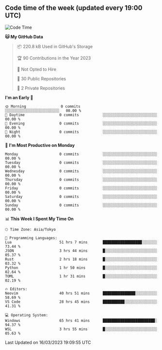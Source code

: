 ## Code time of the week (updated every 19:00 UTC)

<!--START_SECTION:waka-->
![Code Time](http://img.shields.io/badge/Code%20Time-1%2C651%20hrs%206%20mins-blue)

**🐱 My GitHub Data** 

> 📦 220.8 kB Used in GitHub's Storage 
 > 
> 🏆 90 Contributions in the Year 2023
 > 
> 🚫 Not Opted to Hire
 > 
> 📜 30 Public Repositories 
 > 
> 🔑 2 Private Repositories 
 > 
**I'm an Early 🐤** 

```text
🌞 Morning                0 commits           ░░░░░░░░░░░░░░░░░░░░░░░░░   00.00 % 
🌆 Daytime                0 commits           ░░░░░░░░░░░░░░░░░░░░░░░░░   00.00 % 
🌃 Evening                0 commits           ░░░░░░░░░░░░░░░░░░░░░░░░░   00.00 % 
🌙 Night                  0 commits           ░░░░░░░░░░░░░░░░░░░░░░░░░   00.00 % 
```
📅 **I'm Most Productive on Monday** 

```text
Monday                   0 commits           ░░░░░░░░░░░░░░░░░░░░░░░░░   00.00 % 
Tuesday                  0 commits           ░░░░░░░░░░░░░░░░░░░░░░░░░   00.00 % 
Wednesday                0 commits           ░░░░░░░░░░░░░░░░░░░░░░░░░   00.00 % 
Thursday                 0 commits           ░░░░░░░░░░░░░░░░░░░░░░░░░   00.00 % 
Friday                   0 commits           ░░░░░░░░░░░░░░░░░░░░░░░░░   00.00 % 
Saturday                 0 commits           ░░░░░░░░░░░░░░░░░░░░░░░░░   00.00 % 
Sunday                   0 commits           ░░░░░░░░░░░░░░░░░░░░░░░░░   00.00 % 
```


📊 **This Week I Spent My Time On** 

```text
🕑︎ Time Zone: Asia/Tokyo

💬 Programming Languages: 
Lua                      51 hrs 7 mins       ██████████████████░░░░░░░   73.44 % 
JSON                     3 hrs 44 mins       █░░░░░░░░░░░░░░░░░░░░░░░░   05.37 % 
Rust                     2 hrs 18 mins       █░░░░░░░░░░░░░░░░░░░░░░░░   03.32 % 
Python                   1 hr 50 mins        █░░░░░░░░░░░░░░░░░░░░░░░░   02.64 % 
TOML                     1 hr 31 mins        █░░░░░░░░░░░░░░░░░░░░░░░░   02.19 % 

🔥 Editors: 
Neovim                   40 hrs 51 mins      ███████████████░░░░░░░░░░   58.69 % 
VS Code                  28 hrs 45 mins      ██████████░░░░░░░░░░░░░░░   41.31 % 

💻 Operating System: 
Windows                  65 hrs 41 mins      ████████████████████████░   94.37 % 
WSL                      3 hrs 55 mins       █░░░░░░░░░░░░░░░░░░░░░░░░   05.63 % 
```


 Last Updated on 16/03/2023 19:09:55 UTC
<!--END_SECTION:waka-->